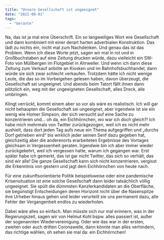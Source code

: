 ```yaml
---
title: "Unsere Gesellschaft ist ungeeignet"
date: "2021-08-01"
tags:
  - "Gerante"
---
```


Na, das ist ja mal eine Überschrift. Ein so langweiliges Wort wie Gesellschaft und dann kombiniert mit einer derart harten adverbialen Konstruktion. Das lädt zu nichts ein, nicht mal zum Nachdenken. Und genau das ist das Problem. Wenn ich diese Worte jetzt, sagen wir mal in rot und in Großbuchstaben auf eine Zeitung drucken würde, dazu vielleicht ein SW-Foto von Müllbergen im Flutgebiet in Ahrweiler. Und wenn ich dann diese Zeitung zum Verkauf anböte an Kiosken und im Bahnhofsbuchhandel, dann würde sie sich zwar schlecht verkaufen. Trotzdem hätte ich nicht wenige Leute, die das so im Vorbeigehen gelesen haben, davon überzeugt, die Gesellschaft sei ungeeignet. Und abends beim Tatort fällt ihnen dann plötzlich ein, weg mit der ungeeigneten Gesellschaft, alles Dreck, alle umbringen.

Klingt verrückt, kommt einem aber so vor als wäre es realistisch. Ich will gar nicht behaupten die Gesellschaft sei ungeeignet, aber irgendwie ist sie ein wenig wie Homer Simpson, der sich versucht auf eine Sache zu konzentrieren und… oh da, ein Eichhörnchen, wo war ich doch gleich?! Ich habe mich mehrmals von Twitter zurückgezogen, weil ich es nicht mehr aushielt, dass dort jeden Tag aufs neue ein Thema aufgegriffen und „durchs Dorf getrieben wird“ bis wirklich jeder seinen Senf dazu gegeben hat, gleichzeitig aber die anderenorts erarbeiteten Ergebnisse des Vortages gleichsam in Vergessenheit geraten. Irgendwie bin ich aber immer wieder zurückgekehrt, weil ich vergessen hatte, warum ich gegangen war. Erst später habe ich gemerkt, das ist gar nicht Twitter, das sich so verhält, das sind wir alle! Die ganze Gesellschaft kann sich nicht konzentrieren, vergisst die Erkenntnis von gestern und jagt dem Eichhörnchen von heute nach.

Für eine zukunftsorientierte Politik beispielsweise oder eine pandemische Krisensituation ist eine solche Gesellschaft dann leider tatsächlich völlig ungeeignet. Sie spült die dümmsten Kanzlerkandidaten an die Oberfläche, sie begünstigt Entscheidungen deren Horizont nicht über die Nasenspitze ihre Urheber hinaus gehen und leider verurteilt sie uns permanent dazu, alle Fehler der Vergangenheit endlos zu wiederholen.

Dabei wäre alles so einfach. Man müsste sich nur mal erinnern, was in der Regierungszeit, sagen wir von Helmut Kohl bspw. alles passiert ist, außer der sogenannten Wiedervereinigung. Oder wie das war in der ersten, zweiten oder auch dritten Coronawelle, dann könnte man alles verhindern, das richtige wählen, oh sehen sie mal da: ein Eichhörnchen!
